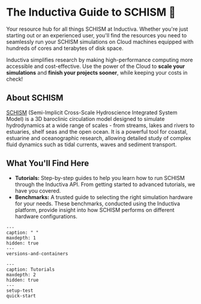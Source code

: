 # The Inductiva Guide to SCHISM 🌊
Your resource hub for all things SCHISM at Inductiva. Whether you're just starting out or an experienced user, you'll find the resources you need to seamlessly run your SCHISM simulations on Cloud machines equipped with hundreds of cores and terabytes of disk space.

Inductiva simplifies research by making high-performance computing more accessible and cost-effective. Use the power of the Cloud to **scale your simulations** and **finish your projects sooner**, while keeping your costs in check! 

## About SCHISM
[SCHISM](https://ccrm.vims.edu/schismweb/) (Semi-Implicit Cross-Scale Hydroscience Integrated System Model) is a 3D baroclinic circulation model designed to simulate hydrodynamics at a wide range of scales - from streams, lakes and rivers to estuaries, shelf seas and the open ocean. It is a powerful tool for coastal, estuarine and oceanographic research, allowing detailed study of complex fluid dynamics such as tidal currents, waves and sediment transport.

## What You'll Find Here
- **Tutorials:** Step-by-step guides to help you learn how to run SCHISM through the Inductiva API. From getting started to advanced tutorials, we have you covered.
- **Benchmarks:** A trusted guide to selecting the right simulation hardware for your needs. These benchmarks, conducted using the Inductiva platform, provide insight into how SCHISM performs on different hardware configurations.

```{toctree}
---
caption: " "
maxdepth: 1
hidden: true
---
versions-and-containers
```

```{toctree}
---
caption: Tutorials
maxdepth: 2
hidden: true
---
setup-test
quick-start
```
